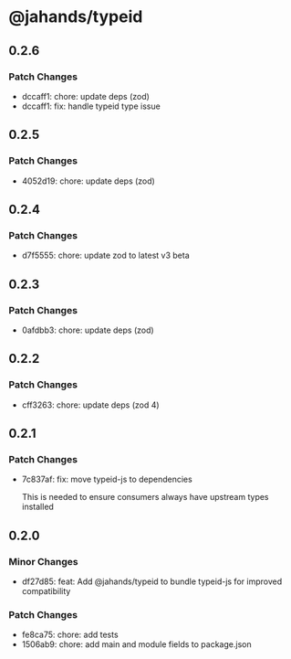 # @jahands/typeid

## 0.2.6

### Patch Changes

- dccaff1: chore: update deps (zod)
- dccaff1: fix: handle typeid type issue

## 0.2.5

### Patch Changes

- 4052d19: chore: update deps (zod)

## 0.2.4

### Patch Changes

- d7f5555: chore: update zod to latest v3 beta

## 0.2.3

### Patch Changes

- 0afdbb3: chore: update deps (zod)

## 0.2.2

### Patch Changes

- cff3263: chore: update deps (zod 4)

## 0.2.1

### Patch Changes

- 7c837af: fix: move typeid-js to dependencies

  This is needed to ensure consumers always have upstream types installed

## 0.2.0

### Minor Changes

- df27d85: feat: Add @jahands/typeid to bundle typeid-js for improved compatibility

### Patch Changes

- fe8ca75: chore: add tests
- 1506ab9: chore: add main and module fields to package.json
